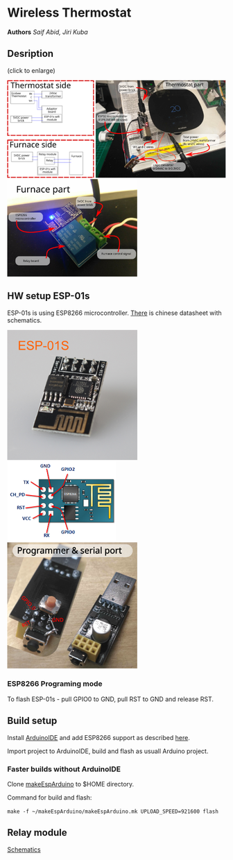 # Wireless Thermostat
**Authors** 
*Saif Abid, Jiri Kuba*

## Desription
(click to enlarge)

<img src="./docs/block_diagram.svg" width="200"> <img src="./docs/tstat_part_description.svg" width="300"> <img src="./docs/furnace_part_description.svg" width="300">

## HW setup ESP-01s
ESP-01s is using ESP8266 microcontroller. [There](./docs/Esp-01s_datasheet_chinese.pdf) is chinese datasheet with schematics.

<img src="./docs/esp-01s-esp8266-wifi-module.jpg"  width="300"> <img src="./docs/ESP8266-PINOUT.png"  width="250"> <img src="./docs/serial_port.svg"  width="300">

### ESP8266 Programing mode
To flash ESP-01s - pull GPIO0 to GND, pull RST to GND and release RST.

## Build setup
Install [ArduinoIDE](https://www.arduino.cc/en/Main/Software) and add ESP8266 support as described [here](https://github.com/esp8266/Arduinor).

Import project to ArduinoIDE, build and flash as usuall Arduino project.

### Faster builds without ArduinoIDE
Clone [makeEspArduino](https://github.com/plerup/makeEspArduino) to $HOME directory.
 
Command for build and flash:

``` make -f ~/makeEspArduino/makeEspArduino.mk UPLOAD_SPEED=921600 flash ```

## Relay module

[Schematics](./docs/ESP-01S_Relay_v4_0.pdf)
